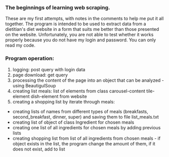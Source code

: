 ### The beginnings of learning web scraping.

These are my first attempts, with notes in the comments to help me put it all together.
The program is intended to be used to extract data from a dietitian's diet website 
in a form that suits me better than those presented on the website.
Unfortunately, you are not able to test whether it works properly because 
you do not have my login and password.
You can only read my code.

### Program operation:
1. logging: post query with login data
2. page download: get query
3. processing the content of the page into an object that can be analyzed - using BeautigulSoup
4. creating list meals: list of elements from class carousel-content tile-element dish-element 
from website
5. creating a shopping list by iterate through meals:
* creating lists of names from different types of meals 
(breakfasts, second_breakfast, dinner, super) and saving them to file list_meals.txt
* creating list of object of class Ingredient for chosen meals
* creating one list of all ingredients for chosen meals by adding previous lists
* creating shopping list from list of all ingredients from chosen meals - 
if object exists in the list, the program change the amount of them, if it does not exist, 
add to list 


